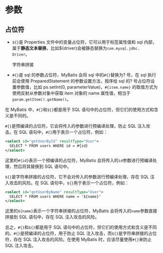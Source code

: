 # 参数

## 占位符

- `${}`是 Properties 文件中的变量占位符，它可以用于标签属性值和 sql 内部，属于**静态文本替换**，比如${driver}会被静态替换为`com.mysql.jdbc. Driver`。

  字符串拼接

- `#{}`是 sql 的参数占位符，MyBatis 会将 sql 中的`#{}`替换为? 号，在 sql 执行前会使用 PreparedStatement 的参数设置方法，按序给 sql 的? 号占位符设置参数值，比如 ps.setInt(0, parameterValue)，`#{item.name}` 的取值方式为使用反射从参数对象中获取 item 对象的 name 属性值，相当于 `param.getItem().getName()`。

在 MyBatis 中，`#{}`和`${}`都是用于 SQL 语句中的占位符，但它们的使用方式和含义是不同的。

`#{}`是预编译的占位符，它会将传入的参数进行预编译处理，防止 SQL 注入攻击。在 SQL 语句中，`#{}`用于表示一个占位符，例如：

```xml
<select id="getUserById" resultType="User">
  SELECT * FROM users WHERE id = #{id}
</select>
```

这里的`#{id}`表示一个预编译的占位符，MyBatis 会将传入的`id`参数进行预编译处理，然后将其替换到 SQL 语句中。

`${}`是字符串拼接的占位符，它不会对传入的参数进行预编译处理，存在 SQL 注入攻击的风险。在 SQL 语句中，`${}`用于表示一个占位符，例如：

```xml
<select id="getUserByName" resultType="User">
  SELECT * FROM users WHERE name = '${name}'
</select>
```

这里的`${name}`表示一个字符串拼接的占位符，MyBatis 会将传入的`name`参数直接拼接到 SQL 语句中，存在 SQL 注入攻击的风险。

总之，`#{}`和`${}`都是用于 SQL 语句中的占位符，但它们的使用方式和含义是不同的。`#{}`是预编译的占位符，用于防止 SQL 注入攻击，而`${}`是字符串拼接的占位符，存在 SQL 注入攻击的风险。在使用 MyBatis 时，应该尽量使用`#{}`来防止 SQL 注入攻击。
